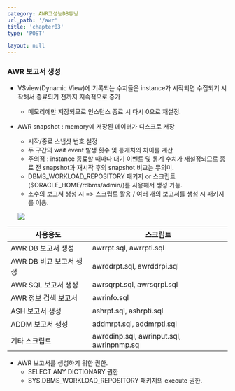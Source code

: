 ```yaml
---
category: AWR고성능DB튜닝
url_path: '/awr'
title: 'chapter03'
type: 'POST'

layout: null
---
```


### AWR 보고서 생성

- V$view(Dynamic View)에 기록되는 수치들은 instance가 시작되면 수집되기 시작해서 종료되기 전까지 지속적으로 증가
  - 메모리에만 저장되므로 인스턴스 종료 시 다시 0으로 재설정.

- AWR snapshot : memory에 저장된 데이터가 디스크로 저장
  - 시작/종료 스냅샷 번호 설정
  - 두 구간의 wait event 발생 횟수 및 통게치의 차이를 계산
  - 주의점 : instance 종료할 때마다 대기 이벤트 및 통계 수치가 재설정되므로 종료 전 snapshot과 재시작 후의 snapshot 비교는 무의미.
  - DBMS_WORKLOAD_REPOSITORY 패키지 or 스크립트($ORACLE_HOME/rdbms/admin/)를 사용해서 생성 가능.
  - 소수의 보고서 생성 시 => 스크립트 활용 / 여러 개의 보고서를 생성 시 패키지를 이용.
  
  ![](http://wiki.gurubee.net/download/attachments/26742265/AWR07.JPG)

| 사용용도                | 스크립트                                 |
|-------------------------|------------------------------------------|
| AWR DB 보고서 생성      | awrrpt.sql, awrrpti.sql                  |
| AWR DB 비교 보고서 생성 | awrddrpt.sql, awrddrpi.sql               |
| AWR SQL 보고서 생성     | awrsqrpt.sql, awrsqrpi.sql               |
| AWR 정보 검색 보고서    | awrinfo.sql                              |
| ASH 보고서 생성         | ashrpt.sql, ashrpti.sql                  |
| ADDM 보고서 생성        | addmrpt.sql, addmrpti.sql                |
| 기타 스크립트           | awrddinp.sql, awrinput.sql, awrinpnmp.sq |

- AWR 보고서를 생성하기 위한 권한.
  - SELECT ANY DICTIONARY 권한
  - SYS.DBMS_WORKLOAD_REPOSITORY 패키지의 execute 권한.





